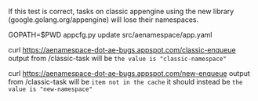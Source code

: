If this test is correct, tasks on classic appengine using the new library (google.golang.org/appengine) will lose their namespaces.

GOPATH=$PWD appcfg.py update src/aenamespace/app.yaml

curl https://aenamespace-dot-ae-bugs.appspot.com/classic-enqueue
output from /classic-task will be `the value is "classic-namespace"`

curl https://aenamespace-dot-ae-bugs.appspot.com/new-enqueue
output from /classic-task will be `item not in the cache` it should instead be `the value is "new-namespace"`
